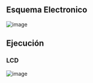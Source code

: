 
## Esquema Electronico

![image](https://github.com/user-attachments/assets/8b6d3706-c60c-45f5-bb19-6ee8391c88d8)

## Ejecución
### LCD
![image](https://github.com/user-attachments/assets/aee95be4-d292-40cb-9917-eca228d2e4d8)
